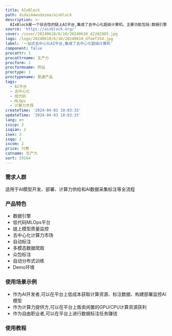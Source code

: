 ```yaml
---
title: AIxBlock
path: didaimawudaima/aixblock
description: >-
  AIxBlock是一个综合性的链上AI平台,集成了去中心化超级计算机。主要功能包括:数据引擎进行数据采集、整理和标注;低代码MLOps平台轻松构建和部署AI模型;通过链上共识机制实时验证AI模型质量;提供去中心化计算力交易市场,节省90%计算成本;基于P2P无手续费交易;通过区块链共识确保数据质量;所有交易在链上安全透明记录。适用于AI开发者、计算力供应商、自由职业者等。
source: 'https://aixblock.org/'
cover: /cover/20240610/6/10/20240610_d22d2985.jpg
logo: /logo/20240610/6/10/20240610_dfaef354.jpg
label: '一站式去中心化AI平台,集成了去中心化超级计算机'
component: false
procattr: 1
procattrname: 生产力
procform: 1
procformname: 网站
proctype: 1
proctypename: 普通产品
tags:
  - AI平台
  - 去中心化
  - 低代码
  - MLOps
  - 计算力市场
createTime: '2024-04-03 10:03:35'
updateTime: '2024-04-03 10:03:35'
lang: en
isicp: 2
isqian: 2
iswx: 2
isqq: 2
iscom: 2
price: 付费
catname: 生产力
sort: 29164
---
```


### 需求人群

适用于AI模型开发、部署、计算力供给和AI数据采集标注等全流程

### 产品特色

* 数据引擎
* 低代码MLOps平台
* 链上模型质量监控
* 去中心化计算力市场
* 自动标注
* 多模态数据爬取
* 众包标注
* 自动分布式训练
* Demo环境

### 使用场景示例

* 作为AI开发者,可以在平台上低成本获取计算资源、标注数据、构建部署监控AI模型
* 作为计算力提供方,可以在平台上贩卖闲置的GPU/CPU计算资源获利
* 作为自由职业者,可以在平台上进行数据标注任务赚钱

### 使用教程
